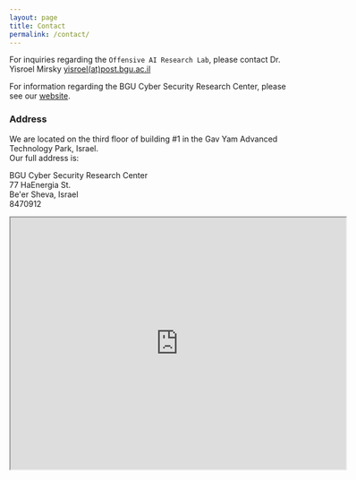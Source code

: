 ```yaml
---
layout: page
title: Contact
permalink: /contact/
---
```


For inquiries regarding the `Offensive AI Research Lab`, please contact Dr. Yisroel Mirsky 
[yisroel(at)post.bgu.ac.il](mailto:yisroel(at)post.bgu.ac.il)

For information regarding the BGU Cyber Security Research Center, please see our [website](http://cyber.bgu.ac.il/).

### Address

We are located on the third floor of building #1 in the Gav Yam Advanced Technology Park, Israel.<br/> Our full address is:

BGU Cyber Security Research Center<br/>77 HaEnergia St.<br/>Be'er Sheva, Israel<br/>8470912



<iframe src="https://www.google.com/maps/embed?pb=!1m18!1m12!1m3!1d852.6160045771284!2d34.81085982347685!3d31.26325768961289!2m3!1f0!2f0!3f0!3m2!1i1024!2i768!4f13.1!3m3!1m2!1s0x0%3A0xd2256af59babf1a7!2z15LXkSDXmdedINeg15LXkSwg15HXoNeZ158gMQ!5e0!3m2!1sen!2sus!4v1619663423164!5m2!1sen!2sus" width="600" height="450"  allowfullscreen="" loading="lazy"></iframe>